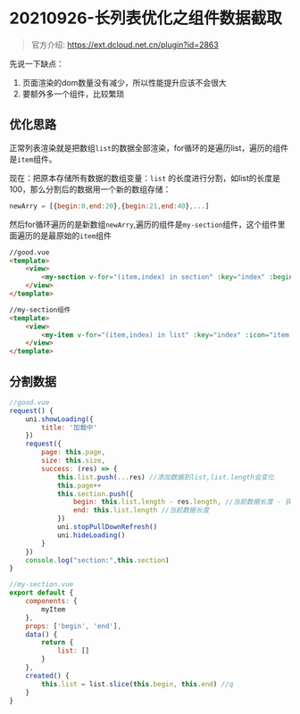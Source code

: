 # 20210926-长列表优化之组件数据截取

> 官方介绍: https://ext.dcloud.net.cn/plugin?id=2863

先说一下缺点：

1. 页面渲染的dom数量没有减少，所以性能提升应该不会很大
2. 要额外多一个组件，比较繁琐

## 优化思路

正常列表渲染就是把数组`list`的数据全部渲染，for循环的是遍历list，遍历的组件是`item`组件。

现在：把原本存储所有数据的数组变量：`list` 的长度进行分割，如list的长度是100，那么分割后的数据用一个新的数组存储：

```js
newArry = [{begin:0,end:20},{begin:21,end:40},...]
```

然后for循环遍历的是新数组`newArry`,遍历的组件是`my-section`组件，这个组件里面遍历的是最原始的`item`组件

```html
//good.vue
<template>
    <view>
        <my-section v-for="(item,index) in section" :key="index" :begin="item.begin" :end="item.end"></my-section>
    </view>
</template>
```

```html
//my-section组件
<template>
	<view>
		<my-item v-for="(item,index) in list" :key="index" :icon="item.icon" :title="item.title" :detail="item.detail"></my-item>
	</view>
</template>
```

## 分割数据

```js
//good.vue
request() {
    uni.showLoading({
        title: '加载中'
    })
    request({
        page: this.page,
        size: this.size,
        success: (res) => {
            this.list.push(...res) //添加数据到list,list.length会变化
            this.page++
            this.section.push({
                begin: this.list.length - res.length, //当前数据长度 - 获取回来的数据长度
                end: this.list.length //当前数据长度
            })
            uni.stopPullDownRefresh()
            uni.hideLoading()
        }
    })
    console.log("section:",this.section)
}
```

```js
//my-section.vue
export default {
    components: {
        myItem
    },
    props: ['begin', 'end'],
    data() {
        return {
            list: []
        }
    },
    created() {
        this.list = list.slice(this.begin, this.end) //q
    }
}
```

